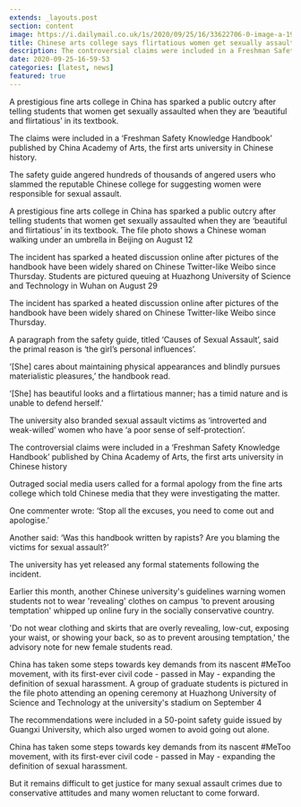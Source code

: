 ```yaml
---
extends: _layouts.post
section: content
image: https://i.dailymail.co.uk/1s/2020/09/25/16/33622706-0-image-a-19_1601048722719.jpg 
title: Chinese arts college says flirtatious women get sexually assaulted 
description: The controversial claims were included in a Freshman Safety Knowledge Handbook published by China Academy of Arts, the first arts university in Chinese history. 
date: 2020-09-25-16-59-53 
categories: [latest, news] 
featured: true 
--- 
```

A prestigious fine arts college in China has sparked a public outcry after telling students that women get sexually assaulted when they are ‘beautiful and flirtatious’ in its textbook.

The claims were included in a ‘Freshman Safety Knowledge Handbook’ published by China Academy of Arts, the first arts university in Chinese history.

The safety guide angered hundreds of thousands of angered users who slammed the reputable Chinese college for suggesting women were responsible for sexual assault.

A prestigious fine arts college in China has sparked a public outcry after telling students that women get sexually assaulted when they are ‘beautiful and flirtatious’ in its textbook. The file photo shows a Chinese woman walking under an umbrella in Beijing on August 12

The incident has sparked a heated discussion online after pictures of the handbook have been widely shared on Chinese Twitter-like Weibo since Thursday. Students are pictured queuing at Huazhong University of Science and Technology in Wuhan on August 29

The incident has sparked a heated discussion online after pictures of the handbook have been widely shared on Chinese Twitter-like Weibo since Thursday.

A paragraph from the safety guide, titled ‘Causes of Sexual Assault’, said the primal reason is ‘the girl’s personal influences’.

‘[She] cares about maintaining physical appearances and blindly pursues materialistic pleasures,’ the handbook read.

‘[She] has beautiful looks and a flirtatious manner; has a timid nature and is unable to defend herself.’

The university also branded sexual assault victims as ‘introverted and weak-willed’ women who have ‘a poor sense of self-protection’.

The controversial claims were included in a ‘Freshman Safety Knowledge Handbook’ published by China Academy of Arts, the first arts university in Chinese history

Outraged social media users called for a formal apology from the fine arts college which told Chinese media that they were investigating the matter.

One commenter wrote: ‘Stop all the excuses, you need to come out and apologise.’

Another said: ‘Was this handbook written by rapists? Are you blaming the victims for sexual assault?’

The university has yet released any formal statements following the incident.

Earlier this month, another Chinese university's guidelines warning women students not to wear 'revealing' clothes on campus 'to prevent arousing temptation' whipped up online fury in the socially conservative country.

'Do not wear clothing and skirts that are overly revealing, low-cut, exposing your waist, or showing your back, so as to prevent arousing temptation,' the advisory note for new female students read.

China has taken some steps towards key demands from its nascent #MeToo movement, with its first-ever civil code - passed in May - expanding the definition of sexual harassment. A group of graduate students is pictured in the file photo attending an opening ceremony at Huazhong University of Science and Technology at the university's stadium on September 4

The recommendations were included in a 50-point safety guide issued by Guangxi University, which also urged women to avoid going out alone.

China has taken some steps towards key demands from its nascent #MeToo movement, with its first-ever civil code - passed in May - expanding the definition of sexual harassment.

But it remains difficult to get justice for many sexual assault crimes due to conservative attitudes and many women reluctant to come forward.

